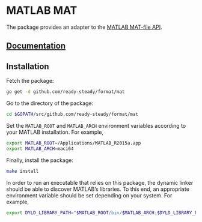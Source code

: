 # MATLAB MAT

The package provides an adapter to the [MATLAB MAT-file API][1].

## [Documentation][doc]

## Installation

Fetch the package:

```bash
go get -d github.com/ready-steady/format/mat
```

Go to the directory of the package:

```bash
cd $GOPATH/src/github.com/ready-steady/format/mat
```

Set the `MATLAB_ROOT` and `MATLAB_ARCH` environment variables according to your
MATLAB installation. For example,

```bash
export MATLAB_ROOT=/Applications/MATLAB_R2015a.app
export MATLAB_ARCH=maci64
```

Finally, install the package:

```bash
make install
```

In order to run an executable that relies on this package, the dynamic linker
should be able to discover MATLAB’s libraries. To this end, an appropriate
environment variable should be set depending on your system. For example,

```bash
export DYLD_LIBRARY_PATH="$MATLAB_ROOT/bin/$MATLAB_ARCH:$DYLD_LIBRARY_PATH"
```

[1]: http://www.mathworks.com/help/pdf_doc/matlab/apiext.pdf

[doc]: http://godoc.org/github.com/ready-steady/format/mat
